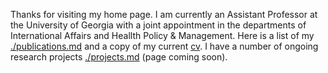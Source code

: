 Thanks for visiting my home page. I am currently an Assistant
Professor at the University of Georgia with a joint appointment in the
departments of International Affairs and Heallth Policy &
Management. Here is a list of my
[./publications.md](publications) and a copy of my current [cv](https://www.dropbox.com/s/coys3fl1qmblbki/Gell-Redman_CV.pdf?dl=0). I
have a number of ongoing research projects [./projects.md](projects)
(page coming soon). 


